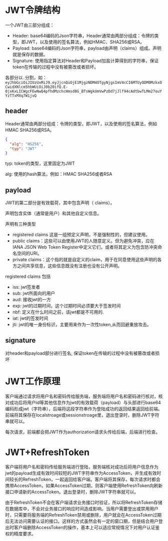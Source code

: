 # JWT令牌结构

一个JWT由三部分组成：
- Header: base64编码的Json字符串，Header通常由两部分组成：令牌的类型，即JWT，以及使用的签名算法，例如HMAC、SHA256或RSA。
- Payload: base64编码的Json字符串，payload由声明（claims）组成。声明就是保存的数据。
- Signature: 使用指定算法对Header和Payload加盐计算得到的字符串，保证token在传输的过程中没有被篡改或者损坏。

各部分以`.`分割，如：`eyJhbGciOiJIUzUxMiJ9.eyJjcnQiOjE1MjgzNDM4OTgyNjgsImV4cCI6MTUyODM0MzkxOCwidXNlcm5hbWUiOiJ0b20ifQ.E-0jxKxLICWgcFEwNwQ4pfhdMzchcHmsd8G_BTsWgkUmVwPzDd7jJlf94cAdtbwTLMm27ouYYzTTxMXq7W1jvQ`

## header

Header通常由两部分组成：令牌的类型，即JWT，以及使用的签名算法，例如HMAC SHA256或RSA。

```json
{
  "alg": "HS256",
  "typ": "JWT"
}
```

typ: token的类型，这里固定为JWT

alg: 使用的hash算法，例如：HMAC SHA256或者RSA

## payload

JWT的第二部分是有效载荷，其中包含声明（ claims）。

声明包含实体（通常是用户）和其他自定义信息。

声明有三种类型

- registered claims 这是一组预定义声明，不是强制性的，但建议使用。
- public claims：这些可以由使用JWT的人随意定义。但为避免冲突，应在 IANA JSON Web Token Register中定义它们，或者将其定义为包含防冲突命名空间的URI。
- private claims：这个指的就是自定义的claim，用于在同意使用这些声明的各方之间共享信息，这些信息既没有注册也没有公开声明。

registered claims 包括

- iss: jwt签发者
- sub: jwt所面向的用户
- aud: 接收jwt的一方
- exp: jwt的过期时间，这个过期时间必须要大于签发时间
- nbf: 定义在什么时间之前，该jwt都是不可用的.
- iat: jwt的签发时间
- jti: jwt的唯一身份标识，主要用来作为一次性token,从而回避重放攻击。

## signature

对header和payload部分进行签名, 保证token在传输的过程中没有被篡改或者损坏

# JWT工作原理

客户端通过请求将用户名和密码传给服务端，服务端将用户名和密码进行核对，核对成功后将用户id等其他信息作为jwt的有效载荷（payload）与头部进行base64编码形成jwt（字符串），后端将这段字符串作为登陆成功的返回结果返回给前端。前端将其保存在localstroage或sessionstroage里，退出登录时，删除JWT字符串就可以。

每次请求，前端都会把JWT作为authorization请求头传给后端，后端进行检查。

# JWT+RefreshToken

客户端将用户名和密码传给服务端进行登陆，服务端核对成功后将用户信息作为jwt的payload生成有效时间较短的JWT字符串作为AccessToken，并生成有效时间较长的RefreshToken，一起返回给客户端。客户端将其保存，每次请求时都会携带AccessToken，如果AccessToken过期，则客户端使用RefreshToken向刷新接口申请新的AccessToken。退出登录时，删除JWT字符串就可以。

由于RefreshToken不会在客户端请求业务接口时验证，所以将RefreshToken存储在数据库中，不会对业务接口的响应时间造成影响。当用户需要登出或禁用用户时，只需要将服务端的RefreshToken禁用或删除，用户就会在AccessToken过期后无法访问需要认证的接口。这样的方式虽然会有一定的窗口期，但是结合用户登出时客户端删除AccessToken的操作，基本上可以适应常规情况下对用户认证鉴权的精度要求。

